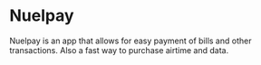 # Nuelpay
Nuelpay is an app that allows for easy payment of bills and other transactions. Also a fast way to purchase airtime and data.
